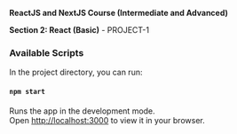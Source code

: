 
**ReactJS and NextJS Course (Intermediate and Advanced)**

**Section 2: React (Basic)** - PROJECT-1

### Available Scripts

In the project directory, you can run:

#### `npm start`

Runs the app in the development mode.\
Open [http://localhost:3000](http://localhost:3000) to view it in your browser.
